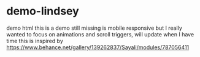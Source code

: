 # demo-lindsey
demo html
this is a demo still missing is mobile responsive but I really wanted to focus on animations and scroll triggers, will update when I have time
this is inspired by https://www.behance.net/gallery/139262837/Sayali/modules/787056411
